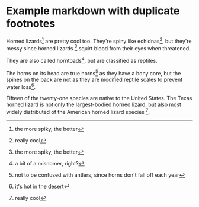 # Example markdown with duplicate footnotes

Horned lizards[^1] are pretty cool too. They're spiny like echidnas[^2], but
they're messy since horned lizards [^1] squirt blood from their eyes when
threatened.

They are also called horntoads[^3], but are classified as reptiles.

The horns on its head are true horns[^4] as they have a bony core, but the
spines on the back are not as they are modified reptile scales to prevent water
loss[^5].

Fifteen of the twenty-one species are native to the United States. The Texas
horned lizard is not only the largest-bodied horned lizard, but also most
widely distributed of the American horned lizard species [^2].

[^1]: the more spiky, the better
[^2]: really cool
[^3]: a bit of a misnomer, right?
[^4]: not to be confused with antlers, since horns don't fall off each year
[^5]: it's hot in the desert